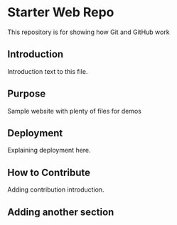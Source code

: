# Starter Web Repo

This repository is for showing how Git and GitHub work

## Introduction

Introduction text to this file. 

## Purpose

Sample website with plenty of files for demos

## Deployment

Explaining deployment here. 

## How to Contribute

Adding contribution introduction. 

## Adding another section 